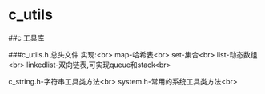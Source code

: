 # c_utils

##c 工具库

###c_utils.h   总头文件
实现:\<br>
map-哈希表\<br>
set-集合\<br>
list-动态数组\<br>
linkedlist-双向链表,可实现queue和stack\<br>

c_string.h-字符串工具类方法\<br>
system.h-常用的系统工具类方法\<br>
